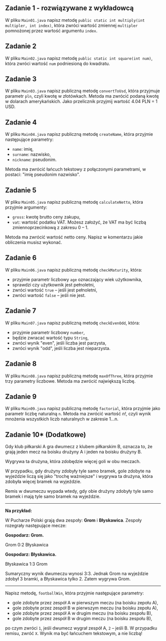 ## Zadanie 1 - rozwiązywane z wykładowcą

W pliku `Main01.java` napisz metodę `public static int multiply(int multipler, int index)`,
która zwróci wartość zmiennej `multipler` pomnożonej przez wartość argumentu `index`.
## Zadanie 2

W pliku `Main02.java` napisz metodę `public static int square(int num)`, 
która zwróci wartość `num` podniesioną do kwadratu.
## Zadanie 3

W pliku `Main03.java` napisz publiczną metodę `convertToUsd`, która przyjmuje parametr `pln`, czyli kwotę w złotówkach.
 Metoda ma zwrócić podaną kwotę w dolarach amerykańskich. Jako przelicznik przyjmij wartość 4.04 PLN = 1 USD.
## Zadanie 4

W pliku `Main04.java` napisz publiczną metodę `createName`, która przyjmie następujące parametry:

* `name`: imię,
* `surname`: nazwisko,
* `nickname`: pseudonim.

Metoda ma zwrócić łańcuch tekstowy z połączonymi parametrami, w postaci: "imię pseudonim nazwisko".
## Zadanie 5

W pliku `Main05.java` napisz publiczną metodę `calculateNetto`, która przyjmie argumenty:

* `gross`: kwotę brutto ceny zakupu,
* `vat`: wartość podatku VAT. Możesz założyć, że VAT ma być liczbą zmiennoprzecinkową z zakresu 0 &ndash; 1.

Metoda ma zwrócić wartość netto ceny. Napisz w komentarzu jakie obliczenia musisz wykonać.
## Zadanie 6

W pliku `Main06.java` napisz publiczną metodę `checkMaturity`, która:

* przyjmie parametr liczbowy `age` oznaczający wiek użytkownika,
* sprawdzi czy użytkownik jest pełnoletni,
* zwróci wartość `true` &ndash; jeśli jest pełnoletni,
* zwróci wartość `false` &ndash; jeśli nie jest.
## Zadanie 7

W pliku `Main07.java` napisz publiczną metodę `checkEvenOdd`, która:

* przyjmie parametr liczbowy `number`,
* będzie zwracać wartość typu `String`,
* zwróci wynik "even", jeśli liczba jest parzysta,
* zwróci wynik "odd", jeśli liczba jest nieparzysta.
## Zadanie 8

W pliku `Main08.java` napisz publiczną metodę `maxOfThree`, która przyjmie trzy parametry liczbowe. Metoda ma zwrócić największą liczbę.

## Zadanie 9

W pliku `Main09.java` napisz publiczną metodę `factorial`, która przyjmie jako parametr liczbę naturalną `n`. Metoda ma zwrócić wartość *n!*, 
czyli wynik mnożenia wszystkich liczb naturalnych w zakresie 1...n.


## Zadanie 10* (Dodatkowe)

Gdy klub piłkarski A gra dwumecz z klubem piłkarskim B, oznacza to, że grają jeden mecz na boisku drużyny A i jeden na boisku drużyny B.

Wygrywa ta drużyna, która zdobędzie więcej goli w obu meczach.

W przypadku, gdy drużyny zdobyły tyle samo bramek, gole zdobyte na wyjeździe liczą się jako "trochę ważniejsze" 
i wygrywa ta drużyna, która zdobyła więcej bramek na wyjeździe.

Remis w dwumeczu wypada wtedy, gdy obie drużyny zdobyły  tyle samo bramek i mają tyle samo bramek na wyjeździe.

----
**Na przykład:**

W Pucharze Polski grają dwa zespoły: **Grom** i **Błyskawica**. Zespoły rozegrały następujące mecze:

**Gospodarz: Grom.**

Grom 0:2 Błyskawica

**Gospodarz: Błyskawica.**

Błyskawica 1:3 Grom

Sumaryczny wynik dwumeczu wynosi 3:3. Jednak Grom na wyjeździe zdobył 3 bramki, a Błyskawica tylko 2. Zatem wygrywa Grom.

----

Napisz metodę, `footballWin`, która przyjmie następujące parametry:

* gole zdobyte przez zespół A w pierwszym meczu (na boisku zepołu A),
* gole zdobyte przez zespół B w pierwszym meczu (na boisku zepołu A),
* gole zdobyte przez zespół A w drugim meczu (na boisku zespołu B),
* gole zdobyte przez zespół B w drugim meczu (na boisku zespołu B),

po czym zwróci `1`, jeśli dwumecz wygrał zespół A, `2` &ndash; jeśli B. W przypadku remisu, zwróć `X`. 
Wynik ma być łańcuchem tekstowym, a nie liczbą!